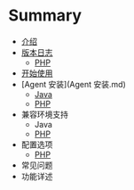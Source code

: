 # Summary

* [介绍](README.md)
* [版本日志](版本日志.md)
   * [PHP](php-release-note.md)
* [开始使用](kai-shi-shi-yongmd.md)
* [Agent 安装](Agent 安装.md)
   * [Java](java-agent-install.md)
   * [PHP](php-agent-install.md)
* 兼容环境支持
   * Java
   * [PHP](php-compatible.md)
* 配置选项
   * [PHP](php-option.md)
* 常见问题
* 功能详述

